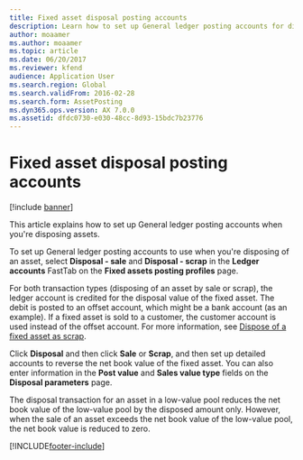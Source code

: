 ```yaml
---
title: Fixed asset disposal posting accounts
description: Learn how to set up General ledger posting accounts for disposing of assets. The ledger account is credited for the disposal value of the fixed assets.
author: moaamer
ms.author: moaamer
ms.topic: article
ms.date: 06/20/2017
ms.reviewer: kfend
audience: Application User
ms.search.region: Global
ms.search.validFrom: 2016-02-28
ms.search.form: AssetPosting
ms.dyn365.ops.version: AX 7.0.0
ms.assetid: dfdc0730-e030-48cc-8d93-15bdc7b23776
---
```


# Fixed asset disposal posting accounts

[!include [banner](../includes/banner.md)]

This article explains how to set up General ledger posting accounts when you're disposing assets.

To set up General ledger posting accounts to use when you're disposing of an asset, select **Disposal - sale** and **Disposal - scrap** in the **Ledger accounts** FastTab on the **Fixed assets posting profiles** page.

For both transaction types (disposing of an asset by sale or scrap), the ledger account is credited for the disposal value of the fixed asset. The debit is posted to an offset account, which might be a bank account (as an example). If a fixed asset is sold to a customer, the customer account is used instead of the offset account. For more information, see [Dispose of a fixed asset as scrap](dispose-of-a-fixed-asset-as-scrap.md).

Click **Disposal** and then click **Sale** or **Scrap**, and then set up detailed accounts to reverse the net book value of the fixed asset. You can also enter information in the **Post value** and **Sales value type** fields on the **Disposal parameters** page. 

The disposal transaction for an asset in a low-value pool reduces the net book value of the low-value pool by the disposed amount only. However, when the sale of an asset exceeds the net book value of the low-value pool, the net book value is reduced to zero.







[!INCLUDE[footer-include](../../includes/footer-banner.md)]
